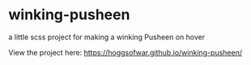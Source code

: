 # winking-pusheen
a little scss project for making a winking Pusheen on hover

View the project here: https://hoggsofwar.github.io/winking-pusheen/
